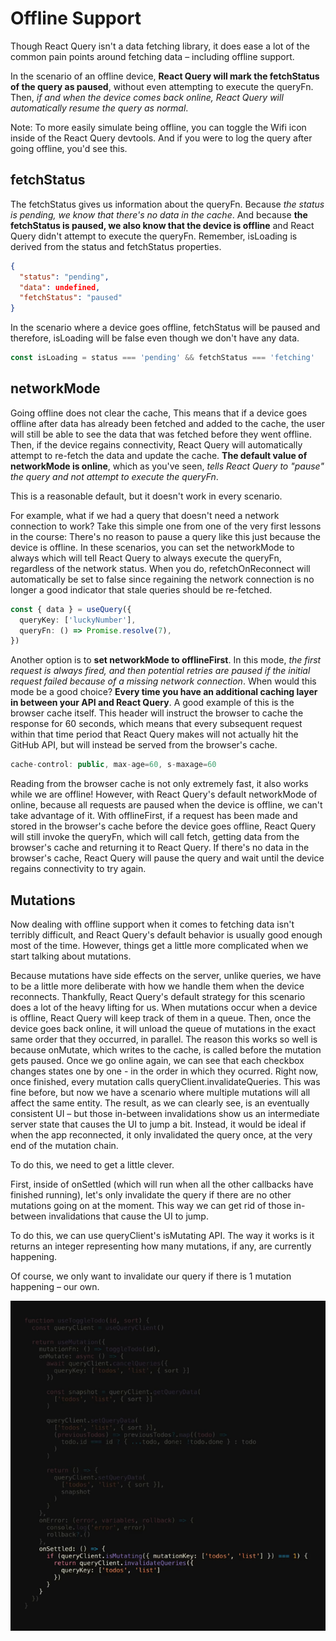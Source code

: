 # Offline Support

Though React Query isn't a data fetching library, it does ease a lot of the common pain points around fetching data – including offline support.

In the scenario of an offline device, __React Query will mark the fetchStatus of the query as paused__, without even attempting to execute the queryFn. Then, _if and when the device comes back online, React Query will automatically resume the query as normal_.

Note: To more easily simulate being offline, you can toggle the Wifi icon inside of the React Query devtools.
And if you were to log the query after going offline, you'd see this.

## fetchStatus

The fetchStatus gives us information about the queryFn.
Because _the status is pending, we know that there's no data in the cache_. And because __the fetchStatus is paused, we also know that the device is offline__ and React Query didn't attempt to execute the queryFn.
Remember, isLoading is derived from the status and fetchStatus properties.

```JSON
{
  "status": "pending",
  "data": undefined,
  "fetchStatus": "paused"
}
```

In the scenario where a device goes offline, fetchStatus will be paused and therefore, isLoading will be false even though we don't have any data.

```ts
const isLoading = status === 'pending' && fetchStatus === 'fetching'
```

## networkMode 

Going offline does not clear the cache, This means that if a device goes offline after data has already been fetched and added to the cache, the user will still be able to see the data that was fetched before they went offline. Then, if the device regains connectivity, React Query will automatically attempt to re-fetch the data and update the cache.
__The default value of networkMode is online__, which as you've seen, _tells React Query to "pause" the query and not attempt to execute the queryFn_.

This is a reasonable default, but it doesn't work in every scenario.

For example, what if we had a query that doesn't need a network connection to work? Take this simple one from one of the very first lessons in the course:
There's no reason to pause a query like this just because the device is offline.
In these scenarios, you can set the networkMode to always which will tell React Query to always execute the queryFn, regardless of the network status.
When you do, refetchOnReconnect will automatically be set to false since regaining the network connection is no longer a good indicator that stale queries should be re-fetched.

```ts
const { data } = useQuery({
  queryKey: ['luckyNumber'],
  queryFn: () => Promise.resolve(7),
})
```

Another option is to __set networkMode to offlineFirst__. In this mode, _the first request is always fired, and then potential retries are paused if the initial request failed because of a missing network connection_.
When would this mode be a good choice? __Every time you have an additional caching layer in between your API and React Query__. A good example of this is the browser cache itself.
This header will instruct the browser to cache the response for 60 seconds, which means that every subsequent request within that time period that React Query makes will not actually hit the GitHub API, but will instead be served from the browser's cache.
 
```ts
cache-control: public, max-age=60, s-maxage=60
```

Reading from the browser cache is not only extremely fast, it also works while we are offline! However, with React Query's default networkMode of online, because all requests are paused when the device is offline, we can't take advantage of it.
With offlineFirst, if a request has been made and stored in the browser's cache before the device goes offline, React Query will still invoke the queryFn, which will call fetch, getting data from the browser's cache and returning it to React Query. If there's no data in the browser's cache, React Query will pause the query and wait until the device regains connectivity to try again.

## Mutations

Now dealing with offline support when it comes to fetching data isn't terribly difficult, and React Query's default behavior is usually good enough most of the time. However, things get a little more complicated when we start talking about mutations.

Because mutations have side effects on the server, unlike queries, we have to be a little more deliberate with how we handle them when the device reconnects.
Thankfully, React Query's default strategy for this scenario does a lot of the heavy lifting for us.
When mutations occur when a device is offline, React Query will keep track of them in a queue. Then, once the device goes back online, it will unload the queue of mutations in the exact same order that they occurred, in parallel.
The reason this works so well is because onMutate, which writes to the cache, is called before the mutation gets paused. Once we go online again, we can see that each checkbox changes states one by one - in the order in which they ocurred.
Right now, once finished, every mutation calls queryClient.invalidateQueries. This was fine before, but now we have a scenario where multiple mutations will all affect the same entity. The result, as we can clearly see, is an eventually consistent UI – but those in-between invalidations show us an intermediate server state that causes the UI to jump a bit.
Instead, it would be ideal if when the app reconnected, it only invalidated the query once, at the very end of the mutation chain.

To do this, we need to get a little clever.

First, inside of onSettled (which will run when all the other callbacks have finished running), let's only invalidate the query if there are no other mutations going on at the moment. This way we can get rid of those in-between invalidations that cause the UI to jump.

To do this, we can use queryClient's isMutating API. The way it works is it returns an integer representing how many mutations, if any, are currently happening.

Of course, we only want to invalidate our query if there is 1 mutation happening – our own.

![Offline Support](/public/offline.png "Offline Support")
